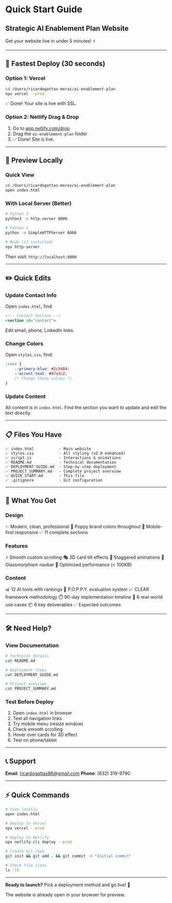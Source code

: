 # Quick Start Guide
## Strategic AI Enablement Plan Website

Get your website live in under 5 minutes! ⚡

---

## 🚀 Fastest Deploy (30 seconds)

### Option 1: Vercel
```bash
cd /Users/ricardogattas-moras/ai-enablement-plan
npx vercel --prod
```
✅ Done! Your site is live with SSL.

### Option 2: Netlify Drag & Drop
1. Go to [app.netlify.com/drop](https://app.netlify.com/drop)
2. Drag the `ai-enablement-plan` folder
3. ✅ Done! Site is live.

---

## 👀 Preview Locally

### Quick View
```bash
cd /Users/ricardogattas-moras/ai-enablement-plan
open index.html
```

### With Local Server (Better)
```bash
# Python 3
python3 -m http.server 8000

# Python 2
python -m SimpleHTTPServer 8000

# Node (if installed)
npx http-server
```
Then visit: `http://localhost:8000`

---

## ✏️ Quick Edits

### Update Contact Info
Open `index.html`, find:
```html
<!-- Contact Section -->
<section id="contact">
```
Edit email, phone, LinkedIn links.

### Change Colors
Open `styles.css`, find:
```css
:root {
    --primary-blue: #2c5484;
    --accent-teal: #47a3c2;
    /* Change these values */
}
```

### Update Content
All content is in `index.html`. Find the section you want to update and edit the text directly.

---

## 📋 Files You Have

```
✅ index.html           - Main website
✅ styles.css           - All styling (v2.0 enhanced)
✅ script.js            - Interactions & animations
✅ README.md            - Technical documentation
✅ DEPLOYMENT_GUIDE.md  - Step-by-step deployment
✅ PROJECT_SUMMARY.md   - Complete project overview
✅ QUICK_START.md       - This file
✅ .gitignore           - Git configuration
```

---

## 🎯 What You Get

### Design
✨ Modern, clean, professional
🎨 Poppy brand colors throughout
📱 Mobile-first responsive
✅ 11 complete sections

### Features
⚡ Smooth custom scrolling
🎭 3D card tilt effects
🌊 Staggered animations
💎 Glassmorphism navbar
🚀 Optimized performance (< 100KB)

### Content
📊 12 AI tools with rankings
🎯 P.O.P.P.Y. evaluation system
📈 CLEAR framework methodology
⏱️ 90-day implementation timeline
💼 6 real-world use cases
📦 6 key deliverables
✅ Expected outcomes

---

## 🛠️ Need Help?

### View Documentation
```bash
# Technical details
cat README.md

# Deployment steps
cat DEPLOYMENT_GUIDE.md

# Project overview
cat PROJECT_SUMMARY.md
```

### Test Before Deploy
1. Open `index.html` in browser
2. Test all navigation links
3. Try mobile menu (resize window)
4. Check smooth scrolling
5. Hover over cards for 3D effect
6. Test on phone/tablet

---

## 📞 Support

**Email**: ricardogattas86@gmail.com
**Phone**: (832) 319-9790

---

## ⚡ Quick Commands

```bash
# View locally
open index.html

# Deploy to Vercel
npx vercel --prod

# Deploy to Netlify
npx netlify-cli deploy --prod

# Create Git repo
git init && git add . && git commit -m "Initial commit"

# Check file sizes
ls -lh
```

---

**Ready to launch?** Pick a deployment method and go live! 🚀

The website is already open in your browser for preview.
